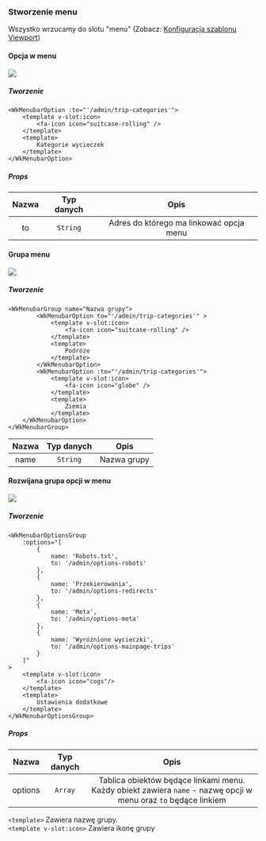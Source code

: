 ### Stworzenie menu

Wszystko wrzucamy do slotu "menu" (Zobacz: [Konfiguracja szablonu Viewport](/instalacja/?id=konfig-szablonu-viewport/)) 


#### Opcja w menu

<img src="./images/menuoption.png"  style="display: block">


##### Tworzenie
```
<WkMenubarOption :to="'/admin/trip-categories'">
    <template v-slot:icon>
        <fa-icon icon="suitcase-rolling" />
    </template>
    <template>
        Kategorie wycieczek
    </template>
</WkMenubarOption>
```
##### Props 

| Nazwa | Typ danych | Opis | 
|:-:|:-:|:-:|
| to | `String` | Adres do którego ma linkować opcja menu |

#### Grupa menu

<img src="./images/menugroup.png"  style="display: block">

##### Tworzenie
```
<WkMenubarGroup name="Nazwa grupy">
        <WkMenubarOption to="'/admin/trip-categories'" >
            <template v-slot:icon>
                <fa-icon icon="suitcase-rolling" />
            </template>
            <template>
                Podróże
            </template>
        </WkMenubarOption>
        <WkMenubarOption :to="'/admin/trip-categories'">
            <template v-slot:icon>
                <fa-icon icon="globe" />
            </template>
            <template>
                Ziemia
            </template>
    </WkMenubarOption>
</WkMenubarGroup>
```
| Nazwa | Typ danych | Opis | 
|:-:|:-:|:-:|
| name | `String` | Nazwa grupy |

#### Rozwijana grupa opcji w menu

<img src="./images/menuoptionsgroup.png"  style="display: block">

##### Tworzenie
```
<WkMenubarOptionsGroup
    :options="[
        {
            name: 'Robots.txt',
            to: '/admin/options-robots'
        },
        {
            name: 'Przekierowania',
            to: '/admin/options-redirects'
        },
        {
            name: 'Meta',
            to: '/admin/options-meta'
        },
        {
            name: 'Wyróżnione wycieczki',
            to: '/admin/options-mainpage-trips'
        }
    ]"
>
    <template v-slot:icon>
        <fa-icon icon="cogs"/>
    </template>
    <template>
        Ustawienia dodatkowe
    </template>
</WkMenubarOptionsGroup>
```
##### Props 

| Nazwa | Typ danych | Opis | 
|:-:|:-:|:-:|
| options | `Array` | Tablica obiektów będące linkami menu. Każdy obiekt zawiera `name` - nazwę opcji w menu oraz `to` będące linkiem  |

`<template>` Zawiera nazwę grupy. <br>
`<template v-slot:icon>` Zawiera ikonę grupy